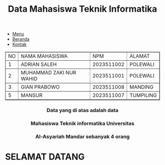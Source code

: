 <html>
<head></head>
<link rel="stylesheet" href="style.css">
<body>
<header>
<h1> Data Mahasiswa Teknik Informatika</h1>
</header>

<div class="navigasi">
		<div class="menu">
			<ul>
				<li><a href="menu.html">Menu</a></li>
				<li><a href="Beranda.html">Beranda</a></li>
				<li><a href="kontak.html">Kontak</a></li>
			</ul>
		</div>

<table border="1" cellspacing="0" cellpadding="7" align="center">
   <tr>
   <td>NO</td>
   <td>NAMA MAHASISWA</td>
   <td>NPM</td>
   <td>ALAMAT</td>
   </tr>

   <tr>
   <td>1</td>
   <td>ADRIAN SALEH</td>
   <td>2023511002</td>
   <td>POLEWALI</td>
   </tr>

   <tr>
   <td>2</td>
   <td>MUHAMMAD ZAKI NUR WAHID </td>
   <td>2023511001</td>
   <td>POLEWALI</td>
  </tr>

   <tr>
   <td>3</td>
   <td>GIAN PRABOWO</td>
   <td>2023511008</td>
   <td>MANDING</td>
   </tr>

   <tr>
   <td>5</td>
   <td>MANSUR</td>
   <td>2023511007</td>
   <td>TUMPILING</td>
   </tr>
    </table>

<h3><p align="center">Data yang di atas adalah data</p></h3> 
<h3><p align="center">Mahasiswa Teknik informatika Universitas</p></h3>
<h3><p align="center">Al-Asyariah Mandar sebanyak 4 orang </p></h3> 
        
<div class="footer">
 <h1>SELAMAT DATANG</h1>
  </div>
</body>
</html>
